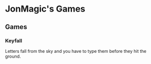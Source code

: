 # JonMagic's Games

## Games

### Keyfall

Letters fall from the sky and you have to type them before they hit the ground.
